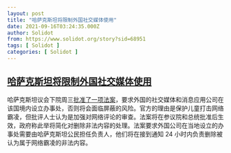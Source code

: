 ```yaml
---
layout: post
title: "哈萨克斯坦将限制外国社交媒体使用"
date: 2021-09-16T03:24:35.000Z
author: Solidot
from: https://www.solidot.org/story?sid=68951
tags: [ Solidot ]
categories: [ Solidot ]
---
```

<!--1631762675000-->
[哈萨克斯坦将限制外国社交媒体使用](https://www.solidot.org/story?sid=68951)
------

<div>
哈萨克斯坦议会下院周三<a href="https://www.reuters.com/technology/kazakhstan-moves-restrict-foreign-social-media-usage-2021-09-15/">批准了一项法案</a>，要求外国的社交媒体和消息应用公司在该国境内设立办事处，否则将会面临屏蔽的风险。官方的理由是保护儿童打击网络霸凌，但批评人士认为是加强对网络评论的审查。法案将在参议院和总统批准后生效，政府称此举将简化对删除非法内容的处理。法案要求外国公司在当地设立的办事处需要由哈萨克斯坦公民担任负责人，他们将在接到通知 24 小时内负责删除被认为属于网络霸凌的非法内容。
</div>
